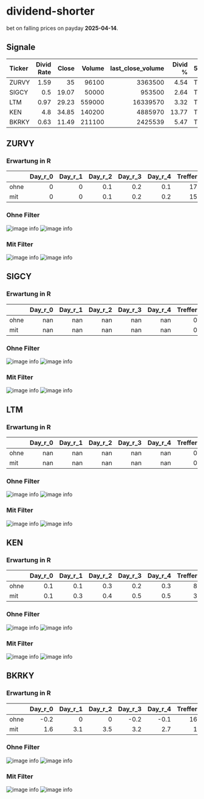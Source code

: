 # dividend-shorter

bet on falling prices on payday **2025-04-14**.

## Signale

| Ticker   |   Divid Rate |   Close |   Volume |   last_close_volume |   Divid % | 5_Days_pos   | above_SMA_50   |
|:---------|-------------:|--------:|---------:|--------------------:|----------:|:-------------|:---------------|
| ZURVY    |         1.59 |   35    |    96100 |             3363500 |      4.54 | True         | True           |
| SIGCY    |         0.5  |   19.07 |    50000 |              953500 |      2.64 | True         | False          |
| LTM      |         0.97 |   29.23 |   559000 |            16339570 |      3.32 | True         | False          |
| KEN      |         4.8  |   34.85 |   140200 |             4885970 |     13.77 | True         | True           |
| BKRKY    |         0.63 |   11.49 |   211100 |             2425539 |      5.47 | True         | False          |

## ZURVY

### Erwartung in R
|      |   Day_r_0 |   Day_r_1 |   Day_r_2 |   Day_r_3 |   Day_r_4 |   Treffer |
|:-----|----------:|----------:|----------:|----------:|----------:|----------:|
| ohne |         0 |         0 |       0.1 |       0.2 |       0.1 |        17 |
| mit  |         0 |         0 |       0.1 |       0.2 |       0.2 |        15 |

### Ohne Filter
![image info](./data/ZURVY_box_all.png)
![image info](./data/ZURVY_median_all.png)

### Mit Filter
![image info](./data/ZURVY_box_filtered.png)
![image info](./data/ZURVY_median_filtered.png)

## SIGCY

### Erwartung in R
|      |   Day_r_0 |   Day_r_1 |   Day_r_2 |   Day_r_3 |   Day_r_4 |   Treffer |
|:-----|----------:|----------:|----------:|----------:|----------:|----------:|
| ohne |       nan |       nan |       nan |       nan |       nan |         0 |
| mit  |       nan |       nan |       nan |       nan |       nan |         0 |

### Ohne Filter
![image info](./data/SIGCY_box_all.png)
![image info](./data/SIGCY_median_all.png)

### Mit Filter
![image info](./data/SIGCY_box_filtered.png)
![image info](./data/SIGCY_median_filtered.png)

## LTM

### Erwartung in R
|      |   Day_r_0 |   Day_r_1 |   Day_r_2 |   Day_r_3 |   Day_r_4 |   Treffer |
|:-----|----------:|----------:|----------:|----------:|----------:|----------:|
| ohne |       nan |       nan |       nan |       nan |       nan |         0 |
| mit  |       nan |       nan |       nan |       nan |       nan |         0 |

### Ohne Filter
![image info](./data/LTM_box_all.png)
![image info](./data/LTM_median_all.png)

### Mit Filter
![image info](./data/LTM_box_filtered.png)
![image info](./data/LTM_median_filtered.png)

## KEN

### Erwartung in R
|      |   Day_r_0 |   Day_r_1 |   Day_r_2 |   Day_r_3 |   Day_r_4 |   Treffer |
|:-----|----------:|----------:|----------:|----------:|----------:|----------:|
| ohne |       0.1 |       0.1 |       0.3 |       0.2 |       0.3 |         8 |
| mit  |       0.1 |       0.3 |       0.4 |       0.5 |       0.5 |         3 |

### Ohne Filter
![image info](./data/KEN_box_all.png)
![image info](./data/KEN_median_all.png)

### Mit Filter
![image info](./data/KEN_box_filtered.png)
![image info](./data/KEN_median_filtered.png)

## BKRKY

### Erwartung in R
|      |   Day_r_0 |   Day_r_1 |   Day_r_2 |   Day_r_3 |   Day_r_4 |   Treffer |
|:-----|----------:|----------:|----------:|----------:|----------:|----------:|
| ohne |      -0.2 |       0   |       0   |      -0.2 |      -0.1 |        16 |
| mit  |       1.6 |       3.1 |       3.5 |       3.2 |       2.7 |         1 |

### Ohne Filter
![image info](./data/BKRKY_box_all.png)
![image info](./data/BKRKY_median_all.png)

### Mit Filter
![image info](./data/BKRKY_box_filtered.png)
![image info](./data/BKRKY_median_filtered.png)

